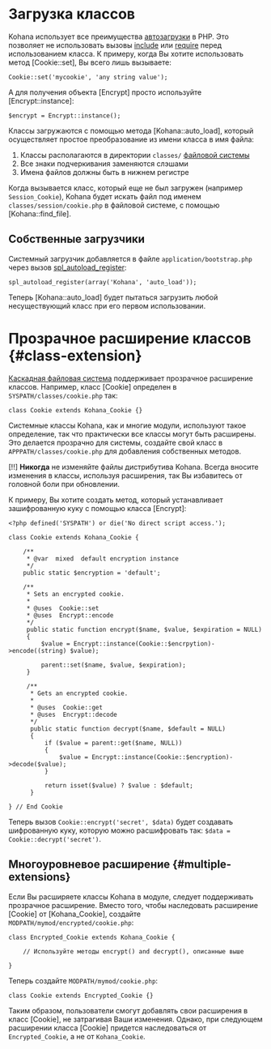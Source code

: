 # Загрузка классов

Kohana использует все преимущества [автозагрузки](http://php.net/manual/language.oop5.autoload.php) в PHP.
Это позволяет не использовать вызовы [include](http://php.net/include) или [require](http://php.net/require) перед использованием класса. К примеру, когда Вы хотите использовать метод [Cookie::set], Вы всего лишь вызываете:

    Cookie::set('mycookie', 'any string value');

А для получения объекта [Encrypt] просто используйте [Encrypt::instance]:

    $encrypt = Encrypt::instance();

Классы загружаются с помощью метода [Kohana::auto_load], который осуществляет простое преобразование из имени класса в имя файла:

1. Классы располагаются в директории `classes/` [файловой системы](about.filesystem)
2. Все знаки подчеркивания заменяются слэшами
2. Имена файлов должны быть в нижнем регистре

Когда вызывается класс, который еще не был загружен (например `Session_Cookie`), Kohana будет искать файл под именем `classes/session/cookie.php` в файловой системе, с помощью [Kohana::find_file].

## Собственные загрузчики

Системный загрузчик добавляется в файле `application/bootstrap.php` через вызов [spl_autoload_register](http://php.net/spl_autoload_register):

    spl_autoload_register(array('Kohana', 'auto_load'));

Теперь [Kohana::auto_load] будет пытаться загрузить любой несуществующий класс при его первом использовании.

# Прозрачное расширение классов {#class-extension}

[Каскадная файловая система](about.filesystem) поддерживает прозрачное расширение классов. Например, класс [Cookie] определен в `SYSPATH/classes/cookie.php` так:

    class Cookie extends Kohana_Cookie {}

Системные классы Kohana, как и многие модули, используют такое определение, так что практически все классы могут быть расширены. Это делается прозрачно для системы, создайте свой класс в `APPPATH/classes/cookie.php` для добавления собственных методов.

[!!] **Никогда** не изменяйте файлы дистрибутива Kohana. Всегда вносите изменения в классы, используя расширения, так Вы избавитесь от головной боли при обновлении.

К примеру, Вы хотите создать метод, который устанавливает зашифрованную куку с помощью класса [Encrypt]:

    <?php defined('SYSPATH') or die('No direct script access.');

    class Cookie extends Kohana_Cookie {

        /**
         * @var  mixed  default encryption instance
         */
        public static $encryption = 'default';

        /**
         * Sets an encrypted cookie.
         *
         * @uses  Cookie::set
         * @uses  Encrypt::encode
         */
         public static function encrypt($name, $value, $expiration = NULL)
         {
             $value = Encrypt::instance(Cookie::$encrpytion)->encode((string) $value);

             parent::set($name, $value, $expiration);
         }

         /**
          * Gets an encrypted cookie.
          *
          * @uses  Cookie::get
          * @uses  Encrypt::decode
          */
          public static function decrypt($name, $default = NULL)
          {
              if ($value = parent::get($name, NULL))
              {
                  $value = Encrypt::instance(Cookie::$encryption)->decode($value);
              }

              return isset($value) ? $value : $default;
          }

    } // End Cookie

Теперь вызов `Cookie::encrypt('secret', $data)` будет создавать шифрованную куку, которую можно расшифровать так: `$data = Cookie::decrypt('secret')`.

## Многоуровневое расширение {#multiple-extensions}

Если Вы расширяете классы Kohana в модуле, следует поддерживать прозрачное расширение. Вместо того, чтобы наследовать расширение [Cookie] от [Kohana_Cookie], создайте `MODPATH/mymod/encrypted/cookie.php`:

    class Encrypted_Cookie extends Kohana_Cookie {

        // Используйте методы encrypt() and decrypt(), описанные выше

    }

Теперь создайте `MODPATH/mymod/cookie.php`:

    class Cookie extends Encrypted_Cookie {}

Таким образом, пользователи смогут добавлять свои расширения в класс [Cookie], не затрагивая Ваши изменения. Однако, при следующем расширении класса [Cookie] придется наследоваться от `Encrypted_Cookie`, а не от `Kohana_Cookie`.